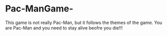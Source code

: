 # Pac-ManGame-
This game is not really Pac-Man, but it follows the themes of the game. You are Pac-Man and you need to stay alive beofre you die!!!

